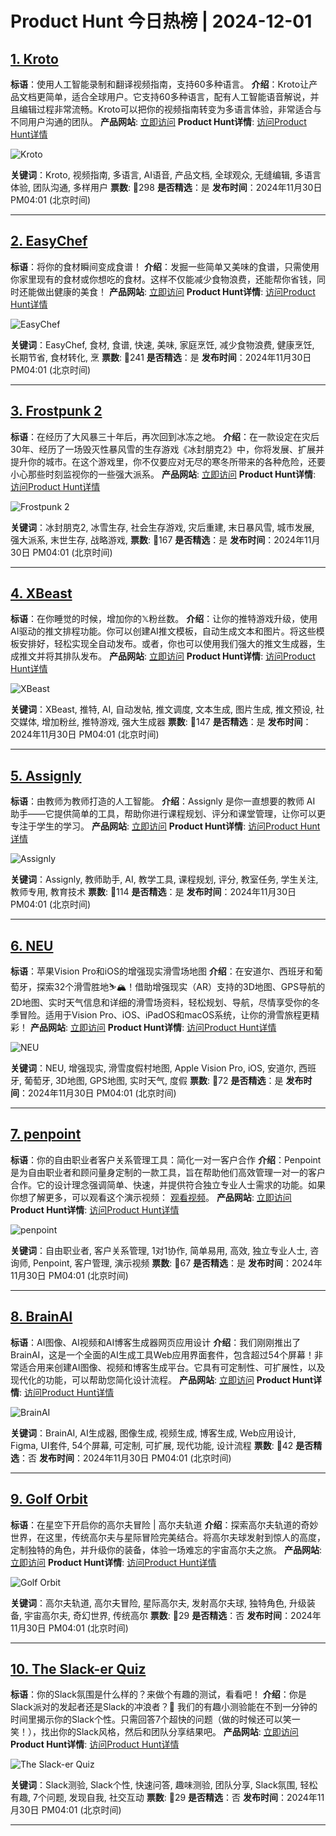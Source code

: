 # Product Hunt 今日热榜 | 2024-12-01

## [1. Kroto ](https://www.producthunt.com/posts/kroto-3?utm_campaign=producthunt-api&utm_medium=api-v2&utm_source=Application%3A+phtrends+%28ID%3A+147529%29)
**标语**：使用人工智能录制和翻译视频指南，支持60多种语言。
**介绍**：Kroto让产品文档更简单，适合全球用户。它支持60多种语言，配有人工智能语音解说，并且编辑过程非常流畅。Kroto可以把你的视频指南转变为多语言体验，非常适合与不同用户沟通的团队。
**产品网站**: [立即访问](https://www.producthunt.com/r/DPCZZKT36I23JP?utm_campaign=producthunt-api&utm_medium=api-v2&utm_source=Application%3A+phtrends+%28ID%3A+147529%29)
**Product Hunt详情**: [访问Product Hunt详情](https://www.producthunt.com/posts/kroto-3?utm_campaign=producthunt-api&utm_medium=api-v2&utm_source=Application%3A+phtrends+%28ID%3A+147529%29)

![Kroto ](https://ph-files.imgix.net/292c2462-b02a-4828-b3a6-bb2c16499edc.jpeg?auto=format&fit=crop&frame=1&h=512&w=1024)

**关键词**：Kroto, 视频指南, 多语言, AI语音, 产品文档, 全球观众, 无缝编辑, 多语言体验, 团队沟通, 多样用户
**票数**: 🔺298
**是否精选**：是
**发布时间**：2024年11月30日 PM04:01 (北京时间)

---

## [2. EasyChef](https://www.producthunt.com/posts/easychef?utm_campaign=producthunt-api&utm_medium=api-v2&utm_source=Application%3A+phtrends+%28ID%3A+147529%29)
**标语**：将你的食材瞬间变成食谱！
**介绍**：发掘一些简单又美味的食谱，只需使用你家里现有的食材或你想吃的食材。这样不仅能减少食物浪费，还能帮你省钱，同时还能做出健康的美食！
**产品网站**: [立即访问](https://www.producthunt.com/r/PXOECSHENGXPN4?utm_campaign=producthunt-api&utm_medium=api-v2&utm_source=Application%3A+phtrends+%28ID%3A+147529%29)
**Product Hunt详情**: [访问Product Hunt详情](https://www.producthunt.com/posts/easychef?utm_campaign=producthunt-api&utm_medium=api-v2&utm_source=Application%3A+phtrends+%28ID%3A+147529%29)

![EasyChef](https://ph-files.imgix.net/d191c918-dbf8-4378-ba00-6b8ecfb613fd.jpeg?auto=format&fit=crop&frame=1&h=512&w=1024)

**关键词**：EasyChef, 食材, 食谱, 快速, 美味, 家庭烹饪, 减少食物浪费, 健康烹饪, 长期节省, 食材转化, 烹
**票数**: 🔺241
**是否精选**：是
**发布时间**：2024年11月30日 PM04:01 (北京时间)

---

## [3. Frostpunk 2](https://www.producthunt.com/posts/frostpunk-2?utm_campaign=producthunt-api&utm_medium=api-v2&utm_source=Application%3A+phtrends+%28ID%3A+147529%29)
**标语**：在经历了大风暴三十年后，再次回到冰冻之地。
**介绍**：在一款设定在灾后30年、经历了一场毁灭性暴风雪的生存游戏《冰封朋克2》中，你将发展、扩展并提升你的城市。在这个游戏里，你不仅要应对无尽的寒冬所带来的各种危险，还要小心那些时刻监视你的一些强大派系。
**产品网站**: [立即访问](https://www.producthunt.com/r/R4VGPXPG5UEGUO?utm_campaign=producthunt-api&utm_medium=api-v2&utm_source=Application%3A+phtrends+%28ID%3A+147529%29)
**Product Hunt详情**: [访问Product Hunt详情](https://www.producthunt.com/posts/frostpunk-2?utm_campaign=producthunt-api&utm_medium=api-v2&utm_source=Application%3A+phtrends+%28ID%3A+147529%29)

![Frostpunk 2](https://ph-files.imgix.net/1f9e836e-e59a-48fe-bb54-b59fcda468b8.jpeg?auto=format&fit=crop&frame=1&h=512&w=1024)

**关键词**：冰封朋克2, 冰雪生存, 社会生存游戏, 灾后重建, 末日暴风雪, 城市发展, 强大派系, 末世生存, 战略游戏,
**票数**: 🔺167
**是否精选**：是
**发布时间**：2024年11月30日 PM04:01 (北京时间)

---

## [4. XBeast](https://www.producthunt.com/posts/xbeast?utm_campaign=producthunt-api&utm_medium=api-v2&utm_source=Application%3A+phtrends+%28ID%3A+147529%29)
**标语**：在你睡觉的时候，增加你的𝕏粉丝数。
**介绍**：让你的推特游戏升级，使用AI驱动的推文排程功能。你可以创建AI推文模板，自动生成文本和图片。将这些模板安排好，轻松实现全自动发布。或者，你也可以使用我们强大的推文生成器，生成推文并将其排队发布。
**产品网站**: [立即访问](https://www.producthunt.com/r/SAQL5JMJWW7WUL?utm_campaign=producthunt-api&utm_medium=api-v2&utm_source=Application%3A+phtrends+%28ID%3A+147529%29)
**Product Hunt详情**: [访问Product Hunt详情](https://www.producthunt.com/posts/xbeast?utm_campaign=producthunt-api&utm_medium=api-v2&utm_source=Application%3A+phtrends+%28ID%3A+147529%29)

![XBeast](https://ph-files.imgix.net/0f3ac0ca-c978-4d32-afc8-6afbc0d16e6f.png?auto=format&fit=crop&frame=1&h=512&w=1024)

**关键词**：XBeast, 推特, AI, 自动发帖, 推文调度, 文本生成, 图片生成, 推文预设, 社交媒体, 增加粉丝, 推特游戏, 强大生成器
**票数**: 🔺147
**是否精选**：是
**发布时间**：2024年11月30日 PM04:01 (北京时间)

---

## [5. Assignly](https://www.producthunt.com/posts/assignly-2?utm_campaign=producthunt-api&utm_medium=api-v2&utm_source=Application%3A+phtrends+%28ID%3A+147529%29)
**标语**：由教师为教师打造的人工智能。
**介绍**：Assignly 是你一直想要的教师 AI 助手——它提供简单的工具，帮助你进行课程规划、评分和课堂管理，让你可以更专注于学生的学习。
**产品网站**: [立即访问](https://www.producthunt.com/r/VTUHD56CW4KUZN?utm_campaign=producthunt-api&utm_medium=api-v2&utm_source=Application%3A+phtrends+%28ID%3A+147529%29)
**Product Hunt详情**: [访问Product Hunt详情](https://www.producthunt.com/posts/assignly-2?utm_campaign=producthunt-api&utm_medium=api-v2&utm_source=Application%3A+phtrends+%28ID%3A+147529%29)

![Assignly](https://ph-files.imgix.net/c08d6d0e-2be0-4c07-9935-50601d639540.png?auto=format&fit=crop&frame=1&h=512&w=1024)

**关键词**：Assignly, 教师助手, AI, 教学工具, 课程规划, 评分, 教室任务, 学生关注, 教师专用, 教育技术
**票数**: 🔺114
**是否精选**：是
**发布时间**：2024年11月30日 PM04:01 (北京时间)

---

## [6. NEU](https://www.producthunt.com/posts/neu-2?utm_campaign=producthunt-api&utm_medium=api-v2&utm_source=Application%3A+phtrends+%28ID%3A+147529%29)
**标语**：苹果Vision Pro和iOS的增强现实滑雪场地图
**介绍**：在安道尔、西班牙和葡萄牙，探索32个滑雪胜地⛷️🏔️！借助增强现实（AR）支持的3D地图、GPS导航的2D地图、实时天气信息和详细的滑雪场资料，轻松规划、导航，尽情享受你的冬季冒险。适用于Vision Pro、iOS、iPadOS和macOS系统，让你的滑雪旅程更精彩！
**产品网站**: [立即访问](https://www.producthunt.com/r/F33NONR4NEPSUQ?utm_campaign=producthunt-api&utm_medium=api-v2&utm_source=Application%3A+phtrends+%28ID%3A+147529%29)
**Product Hunt详情**: [访问Product Hunt详情](https://www.producthunt.com/posts/neu-2?utm_campaign=producthunt-api&utm_medium=api-v2&utm_source=Application%3A+phtrends+%28ID%3A+147529%29)

![NEU](https://ph-files.imgix.net/f35097b2-6fb7-492d-947e-b91cdb53986c.png?auto=format&fit=crop&frame=1&h=512&w=1024)

**关键词**：NEU, 增强现实, 滑雪度假村地图, Apple Vision Pro, iOS, 安道尔, 西班牙, 葡萄牙, 3D地图, GPS地图, 实时天气, 度假
**票数**: 🔺72
**是否精选**：是
**发布时间**：2024年11月30日 PM04:01 (北京时间)

---

## [7. penpoint](https://www.producthunt.com/posts/penpoint?utm_campaign=producthunt-api&utm_medium=api-v2&utm_source=Application%3A+phtrends+%28ID%3A+147529%29)
**标语**：你的自由职业者客户关系管理工具：简化一对一客户合作
**介绍**：Penpoint是为自由职业者和顾问量身定制的一款工具，旨在帮助他们高效管理一对一的客户合作。它的设计理念强调简单、快速，并提供符合独立专业人士需求的功能。如果你想了解更多，可以观看这个演示视频： [观看视频](https://youtube.com/shorts/QbBNu8-5ceo?feature=share)。
**产品网站**: [立即访问](https://www.producthunt.com/r/4BXMOQI6KU2ND2?utm_campaign=producthunt-api&utm_medium=api-v2&utm_source=Application%3A+phtrends+%28ID%3A+147529%29)
**Product Hunt详情**: [访问Product Hunt详情](https://www.producthunt.com/posts/penpoint?utm_campaign=producthunt-api&utm_medium=api-v2&utm_source=Application%3A+phtrends+%28ID%3A+147529%29)

![penpoint](https://ph-files.imgix.net/272df6b5-79be-4c1b-bb3f-e254cea83eb4.png?auto=format&fit=crop&frame=1&h=512&w=1024)

**关键词**：自由职业者, 客户关系管理, 1对1协作, 简单易用, 高效, 独立专业人士, 咨询师, Penpoint, 客户管理, 演示视频
**票数**: 🔺67
**是否精选**：是
**发布时间**：2024年11月30日 PM04:01 (北京时间)

---

## [8. BrainAI](https://www.producthunt.com/posts/brainai?utm_campaign=producthunt-api&utm_medium=api-v2&utm_source=Application%3A+phtrends+%28ID%3A+147529%29)
**标语**：AI图像、AI视频和AI博客生成器网页应用设计
**介绍**：我们刚刚推出了BrainAI，这是一个全面的AI生成工具Web应用界面套件，包含超过54个屏幕！非常适合用来创建AI图像、视频和博客生成平台。它具有可定制性、可扩展性，以及现代化的功能，可以帮助您简化设计流程。
**产品网站**: [立即访问](https://www.producthunt.com/r/IHSNPFOWQTV5I3?utm_campaign=producthunt-api&utm_medium=api-v2&utm_source=Application%3A+phtrends+%28ID%3A+147529%29)
**Product Hunt详情**: [访问Product Hunt详情](https://www.producthunt.com/posts/brainai?utm_campaign=producthunt-api&utm_medium=api-v2&utm_source=Application%3A+phtrends+%28ID%3A+147529%29)

![BrainAI](https://ph-files.imgix.net/6de34910-880d-41e9-ac67-bb0820311687.jpeg?auto=format&fit=crop&frame=1&h=512&w=1024)

**关键词**：BrainAI, AI生成器, 图像生成, 视频生成, 博客生成, Web应用设计, Figma, UI套件, 54个屏幕, 可定制, 可扩展, 现代功能, 设计流程
**票数**: 🔺42
**是否精选**：否
**发布时间**：2024年11月30日 PM04:01 (北京时间)

---

## [9. Golf Orbit](https://www.producthunt.com/posts/golf-orbit-2?utm_campaign=producthunt-api&utm_medium=api-v2&utm_source=Application%3A+phtrends+%28ID%3A+147529%29)
**标语**：在星空下开启你的高尔夫冒险 | 高尔夫轨道
**介绍**：探索高尔夫轨道的奇妙世界，在这里，传统高尔夫与星际冒险完美结合。将高尔夫球发射到惊人的高度，定制独特的角色，并升级你的装备，体验一场难忘的宇宙高尔夫之旅。
**产品网站**: [立即访问](https://www.producthunt.com/r/FIQ4IAADDH3TTC?utm_campaign=producthunt-api&utm_medium=api-v2&utm_source=Application%3A+phtrends+%28ID%3A+147529%29)
**Product Hunt详情**: [访问Product Hunt详情](https://www.producthunt.com/posts/golf-orbit-2?utm_campaign=producthunt-api&utm_medium=api-v2&utm_source=Application%3A+phtrends+%28ID%3A+147529%29)

![Golf Orbit](https://ph-files.imgix.net/e86527de-25d2-4af7-8bb1-5d75f76fbf0b.png?auto=format&fit=crop&frame=1&h=512&w=1024)

**关键词**：高尔夫轨道, 高尔夫冒险, 星际高尔夫, 发射高尔夫球, 独特角色, 升级装备, 宇宙高尔夫, 奇幻世界, 传统高尔
**票数**: 🔺29
**是否精选**：否
**发布时间**：2024年11月30日 PM04:01 (北京时间)

---

## [10. The Slack-er Quiz](https://www.producthunt.com/posts/the-slack-er-quiz?utm_campaign=producthunt-api&utm_medium=api-v2&utm_source=Application%3A+phtrends+%28ID%3A+147529%29)
**标语**：你的Slack氛围是什么样的？来做个有趣的测试，看看吧！
**介绍**：你是Slack派对的发起者还是Slack的冲浪者？🤔 我们的有趣小测验能在不到一分钟的时间里揭示你的Slack个性。只需回答7个超快的问题（做的时候还可以笑一笑！），找出你的Slack风格，然后和团队分享结果吧。
**产品网站**: [立即访问](https://www.producthunt.com/r/6EQ2CITX2HTALQ?utm_campaign=producthunt-api&utm_medium=api-v2&utm_source=Application%3A+phtrends+%28ID%3A+147529%29)
**Product Hunt详情**: [访问Product Hunt详情](https://www.producthunt.com/posts/the-slack-er-quiz?utm_campaign=producthunt-api&utm_medium=api-v2&utm_source=Application%3A+phtrends+%28ID%3A+147529%29)

![The Slack-er Quiz](https://ph-files.imgix.net/8750396d-b2dd-4815-897a-65454bc79508.png?auto=format&fit=crop&frame=1&h=512&w=1024)

**关键词**：Slack测验, Slack个性, 快速问答, 趣味测验, 团队分享, Slack氛围, 轻松有趣, 7个问题, 发现自我, 社交互动
**票数**: 🔺29
**是否精选**：否
**发布时间**：2024年11月30日 PM04:01 (北京时间)

---

